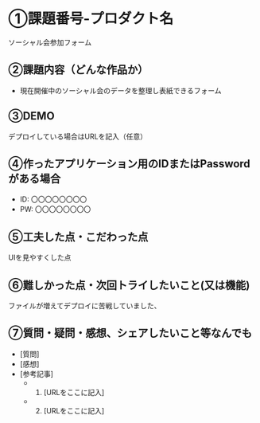 # ①課題番号-プロダクト名

ソーシャル会参加フォーム
## ②課題内容（どんな作品か）

- 現在開催中のソーシャル会のデータを整理し表紙できるフォーム

## ③DEMO

デプロイしている場合はURLを記入（任意）

## ④作ったアプリケーション用のIDまたはPasswordがある場合

- ID: 〇〇〇〇〇〇〇〇
- PW: 〇〇〇〇〇〇〇〇

## ⑤工夫した点・こだわった点

UIを見やすくした点

## ⑥難しかった点・次回トライしたいこと(又は機能)

ファイルが増えてデプロイに苦戦していました、

## ⑦質問・疑問・感想、シェアしたいこと等なんでも

- [質問]
- [感想]
- [参考記事]
  - 1. [URLをここに記入]
  - 2. [URLをここに記入]
